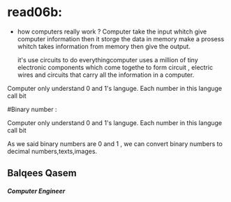 # read06b:


* how computers really work ?
   Computer take the input whitch give computer information then it storge the data in memory make a prosess whitch takes information from memory then give the output.

   it's use circuits to do everythingcomputer uses a million of tiny electronic components which come togethe to form circuit , electric wires and circuits that carry all the information in a computer.

 
 Computer only understand 0 and 1's languge.
 Each number in this languge call bit 


#Binary number :

Computer only understand 0 and 1's languge.
 Each number in this languge call bit 

As we said  binary numbers are 0 and 1 , we can convert binary numbers to decimal numbers,texts,images.



## Balqees Qasem
##### Computer Engineer 